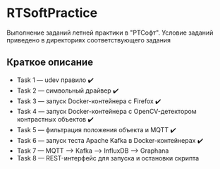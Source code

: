 # RTSoftPractice

Выполнение заданий летней практики в "РТСофт". Условие заданий приведено в директориях соответствующего задания

## Краткое описание
- Task 1 — udev правило :heavy_check_mark:
- Task 2 — символьный драйвер :heavy_check_mark:
- Task 3 — запуск Docker-контейнера с Firefox :heavy_check_mark:
- Task 4 — запуск Docker-контейнера с OpenCV-детектором контрастных объектов :heavy_check_mark:
- Task 5 — фильтрация положения объекта и MQTT :heavy_check_mark:
- Task 6 — запуск теста Apache Kafka в Docker-контейнерах :heavy_check_mark:
- Task 7 — MQTT ⟶ Kafka ⟶ InfluxDB ⟶ Graphana
- Task 8 — REST-интерфейс для запуска и остановки скрипта
